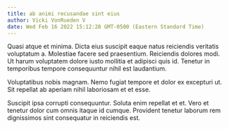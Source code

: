 ```yaml
---
title: ab animi recusandae sint eius
author: Vicki VonRueden V
date: Wed Feb 16 2022 15:12:28 GMT-0500 (Eastern Standard Time)
---
```

Quasi atque et minima. Dicta eius suscipit eaque natus reiciendis veritatis voluptatum a. Molestiae facere sed praesentium. Reiciendis dolores modi. Ut harum voluptatem dolore iusto mollitia et adipisci quis id. Tenetur in temporibus tempore consequuntur nihil est laudantium.

 Voluptatibus nobis magnam. Nemo fugiat tempore et dolor ex excepturi ut. Sit repellat ab aperiam nihil laboriosam et et esse.

 Suscipit ipsa corrupti consequuntur. Soluta enim repellat et et. Vero et tenetur dolor cum omnis itaque id cumque. Provident tenetur laborum rem dignissimos sint consequatur in reiciendis est.